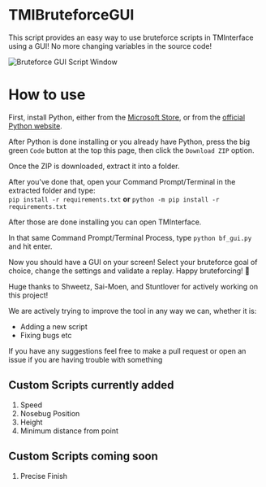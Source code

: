 # TMIBruteforceGUI
This script provides an easy way to use bruteforce scripts in TMInterface using a GUI! No more changing variables in the source code!

![Bruteforce GUI Script Window](https://cdn.discordapp.com/attachments/1023241364751777904/1052246409245626448/script.png)

# How to use
First, install Python, either from the [Microsoft Store](https://apps.microsoft.com/store/detail/python-311/9NRWMJP3717K), or from the [official Python website](https://www.python.org/downloads/release/python-3111/).

After Python is done installing or you already have Python, press the big green `Code` button at the top this page, then click the `Download ZIP` option. 

Once the ZIP is downloaded, extract it into a folder.

After you've done that, open your Command Prompt/Terminal in the extracted folder and type:\
`pip install -r requirements.txt` **or** `python -m pip install -r requirements.txt`

After those are done installing you can open TMInterface.

In that same Command Prompt/Terminal Process, type `python bf_gui.py` and hit enter. 

Now you should have a GUI on your screen! Select your bruteforce goal of choice, change the settings and validate a replay. Happy bruteforcing! :partying_face:

Huge thanks to Shweetz, Sai-Moen, and Stuntlover for actively working on this project!


We are actively trying to improve the tool in any way we can, whether it is:
 - Adding a new script
 - Fixing bugs etc

If you have any suggestions feel free to make a pull request or open an issue if you are having trouble with something

## Custom Scripts currently added
1. Speed
2. Nosebug Position
3. Height
4. Minimum distance from point

## Custom Scripts coming soon
1. Precise Finish
